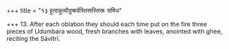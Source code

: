 +++
title = "१३ हुत्वाहुत्वौदुम्बर्यस्तिस्रस्तिस्रः समिध"

+++
13. After each oblation they should each time put on the fire three pieces of Udumbara wood, fresh branches with leaves, anointed with ghee, reciting the Sāvitrī.
